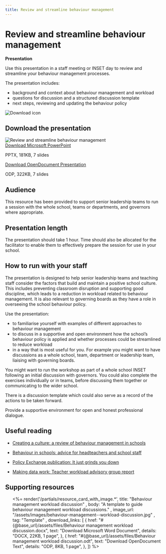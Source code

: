 ```yaml
---
title: Review and streamline behaviour management
---
```


# Review and streamline behaviour management

<strong class="govuk-tag">Presentation</strong>

Use this presentation in a staff meeting or INSET day to review and streamline
your behaviour management processes.

The presentation includes:

- background and context about behaviour management and workload
- questions for discussion and a structured discussion template
- next steps, reviewing and updating the behaviour policy

<div class="info-box">
  <div class="info-box__corner">
    <img src="/assets/images/download-icon.svg" alt="Download icon">
  </div>
  <h2 class="govuk-heading-m">
    Download the presentation
  </h2>
  <div class="govuk-grid-row info-box__download-content">
    <div class="govuk-grid-column-one-half">
      <img src="/assets/images/behaviour-management--review-and-streamline-behaviour-management.jpg" alt="Review and streamline behaviour management" class="dfe-file-preview-image">
    </div>
    <div class="govuk-grid-column-one-half">
      <a class="govuk-body" href="<%= @base_url %>/assets/files/Review and streamline behaviour management.pptx">
        Download Microsoft PowerPoint
      </a>
      <p>
        PPTX, 181KB, 7 slides
      </p>
      <a class="govuk-body" href="<%= @base_url %>/assets/files/Review and streamline behaviour management.odp">
        Download OpenDocument Presentation
      </a>
      <p>
        ODP, 322KB, 7 slides
      </p>
    </div>
  </div>
</div>

## Audience

This resource has been provided to support senior leadership teams to run a
session with the whole school, teams or departments, and governors where
appropriate.

## Presentation length

The presentation should take 1 hour. Time should also be allocated for the facilitator to enable
them to effectively prepare the session for use in your school.

## How to run with your staff

The presentation is designed to help senior leadership teams and teaching staff
consider the factors that build and maintain a positive school culture. This
includes preventing classroom disruption and supporting good discipline, which
leads to a reduction in workload related to behaviour management. It is also
relevant to governing boards as they have a role in overseeing the school
behaviour policy.

Use the presentation:

- to familiarise yourself with examples of different approaches to behaviour
  management
- to discuss in a supportive and open environment how the school’s behaviour
  policy is applied and whether processes could be streamlined to
  reduce workload
- in a way that is most useful for you. For example you might want to have
  discussions as a whole school, team, department or leadership team, liaising
  with governing boards.

You might want to run the workshop as part of a whole school INSET following an
initial discussion with governors. You could also complete the exercises
individually or in teams, before discussing them together or communicating to
the wider school.

There is a discussion template which could also serve as a record of the actions
to be taken forward.

Provide a supportive environment for open and honest professional dialogue.

## Useful reading

- [Creating a culture: a review of behaviour management in schools](https://www.gov.uk/government/publications/behaviour-in-schools)

- [Behaviour in schools: advice for headteachers and school staff](https://www.gov.uk/government/publications/behaviour-in-schools%2D%2D2)

- [Policy Exchange publication: It just grinds you down](https://policyexchange.org.uk/publication/it-just-grinds-you-down)

- [Making data work: Teacher workload advisory group report](https://www.gov.uk/government/publications/teacher-workload-advisory-group-report-and-government-response)

<h2 class="govuk-heading-m govuk-!-margin-top-7 govuk-!-margin-bottom-7">
  Supporting resources
</h2>

<ul class="resource-card-group">
  <%= render('/partials/resource_card_with_image.*', title: "Behaviour management workload discussion" ,
    body: "A template to guide behaviour management workload discussions." ,
    image_url: "/assets/images/behaviour-management--workload-discussion.jpg" ,
    tag: "Template" , download_links: [
      {
        href: "#{@base_url}/assets/files/Behaviour management workload discussion.docx",
        text: "Download Microsoft Word Document",
        details: "DOCX, 22KB, 1 page",
      },
      {
        href: "#{@base_url}/assets/files/Behaviour management workload discussion.odt",
        text: "Download OpenDocument Text",
        details: "ODP, 8KB, 1 page",
      },
    ]) %>

</ul>

